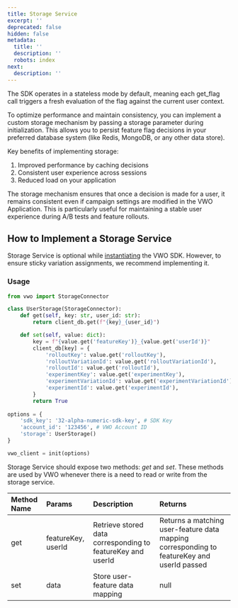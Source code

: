 ```yaml
---
title: Storage Service
excerpt: ''
deprecated: false
hidden: false
metadata:
  title: ''
  description: ''
  robots: index
next:
  description: ''
---
```

The SDK operates in a stateless mode by default, meaning each get_flag call triggers a fresh evaluation of the flag against the current user context.

To optimize performance and maintain consistency, you can implement a custom storage mechanism by passing a storage parameter during initialization. This allows you to persist feature flag decisions in your preferred database system (like Redis, MongoDB, or any other data store).

Key benefits of implementing storage:

1. Improved performance by caching decisions
2. Consistent user experience across sessions
3. Reduced load on your application

The storage mechanism ensures that once a decision is made for a user, it remains consistent even if campaign settings are modified in the VWO Application. This is particularly useful for maintaining a stable user experience during A/B tests and feature rollouts.

## How to Implement a Storage Service

Storage Service is optional while [instantiating](https://developers.vwo.com/v2/docs/fme-python-initialization) the VWO SDK. However, to ensure sticky variation assignments, we recommend implementing it.

### Usage

```python
from vwo import StorageConnector

class UserStorage(StorageConnector):
    def get(self, key: str, user_id: str):
        return client_db.get(f"{key}_{user_id}")

    def set(self, value: dict):
        key = f"{value.get('featureKey')}_{value.get('userId')}"
        client_db[key] = {
            'rolloutKey': value.get('rolloutKey'),
            'rolloutVariationId': value.get('rolloutVariationId'),
            'rolloutId': value.get('rolloutId'),
            'experimentKey': value.get('experimentKey'),
            'experimentVariationId': value.get('experimentVariationId'),
            'experimentId': value.get('experimentId'),
        }
        return True
        
options = {
    'sdk_key': '32-alpha-numeric-sdk-key', # SDK Key
    'account_id': '123456', # VWO Account ID
    'storage': UserStorage()
}

vwo_client = init(options)
```

Storage Service should expose two methods: _get_ and _set_. These methods are used by VWO whenever there is a need to read or write from the storage service.

| Method Name | Params             | Description                                                 | Returns                                                                                    |
| :---------- | :----------------- | :---------------------------------------------------------- | :----------------------------------------------------------------------------------------- |
| get         | featureKey, userId | Retrieve stored data corresponding to featureKey and userId | Returns a matching user-feature data mapping corresponding to featureKey and userId passed |
| set         | data               | Store user-feature data mapping                             | null                                                                                       |